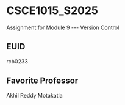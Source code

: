 # CSCE1015_S2025

Assignment for Module 9 --- Version Control

## EUID
rcb0233
## Favorite Professor
Akhil Reddy Motakatla
